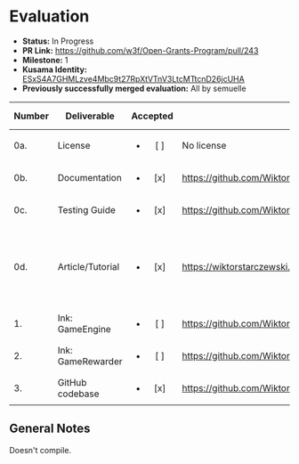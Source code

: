 # Evaluation

- **Status:** In Progress
- **PR Link:** https://github.com/w3f/Open-Grants-Program/pull/243
- **Milestone:** 1
- **Kusama Identity:** [ESxS4A7GHMLzve4Mbc9t27RpXtVTnV3LtcMTtcnD26jcUHA](https://polkascan.io/pre/kusama/account/ESxS4A7GHMLzve4Mbc9t27RpXtVTnV3LtcMTtcnD26jcUHA)
- **Previously successfully merged evaluation:** All by semuelle


| Number | Deliverable | Accepted | Link | Evaluation Notes |
| ------ | ----------- | :------: | ---- |----------------- |
| 0a. | License | <ul><li>[ ] </li></ul> | No license |
| 0b. | Documentation | <ul><li>[x] </li></ul> | https://github.com/WiktorStarczewski/newomega.polkadot/tree/c0c5ca0/newomega_delegator | —— |
| 0c. | Testing Guide | <ul><li>[x] </li></ul> | https://github.com/WiktorStarczewski/newomega.polkadot/blob/6bc3534f318e4b6126817de33ff1cef12fcd32ce/newomega_delegator/README.md#L31 | —— |
| 0d. | Article/Tutorial | <ul><li>[x] </li></ul> | https://wiktorstarczewski.medium.com/newomega-3504ce08120, https://wiktorstarczewski.medium.com/from-solidity-to-ink-a-practical-take-9e26e0eb241a | One introductory guide to Rust & ink!, one discussion of decentralised gaming |
| 1. | Ink: GameEngine | <ul><li>[ ] </li></ul> | https://github.com/WiktorStarczewski/newomega.polkadot/blob/aa79380199edeee4c4b0598dca7d89a809f3f360/newomega_delegator/newomega/newomega.rs#L13 | —— |
| 2. | Ink: GameRewarder | <ul><li>[ ] </li></ul> | https://github.com/WiktorStarczewski/newomega.polkadot/tree/c0c5ca0cec4e4cce04224e09abbe5ba6fab6060f | —— |
| 3. | GitHub codebase | <ul><li>[x] </li></ul> | https://github.com/WiktorStarczewski/newomega.trinity/tree/b2aae02 | —— |




## General Notes

Doesn't compile.
